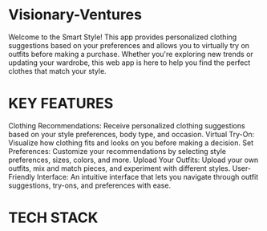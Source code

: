 # Visionary-Ventures
Welcome to the Smart Style! This app provides personalized clothing suggestions based on your preferences and allows you to virtually try on outfits before making a purchase. Whether you're exploring new trends or updating your wardrobe, this web app is here to help you find the perfect clothes that match your style.
# KEY FEATURES
Clothing Recommendations: Receive personalized clothing suggestions based on your style preferences, body type, and occasion.
Virtual Try-On: Visualize how clothing fits and looks on you before making a decision.
Set Preferences: Customize your recommendations by selecting style preferences, sizes, colors, and more.
Upload Your Outfits: Upload your own outfits, mix and match pieces, and experiment with different styles.
User-Friendly Interface: An intuitive interface that lets you navigate through outfit suggestions, try-ons, and preferences with ease.
# TECH STACK
